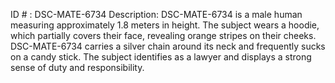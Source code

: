 ID # : DSC-MATE-6734
Description: DSC-MATE-6734 is a male human measuring approximately 1.8 meters in height. The subject wears a hoodie, which partially covers their face, revealing orange stripes on their cheeks. DSC-MATE-6734 carries a silver chain around its neck and frequently sucks on a candy stick. The subject identifies as a lawyer and displays a strong sense of duty and responsibility.